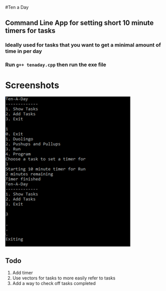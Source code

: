 
#Ten a Day

## Command Line App for setting short 10 minute timers for tasks

### Ideally used for tasks that you want to get a minimal amount of time in per day

### Run `g++ tenaday.cpp` then run the exe file

# Screenshots

![ex1](ex1.png)

## Todo

1. Add timer
2. Use vectors for tasks to more easily refer to tasks
3. Add a way to check off tasks completed
